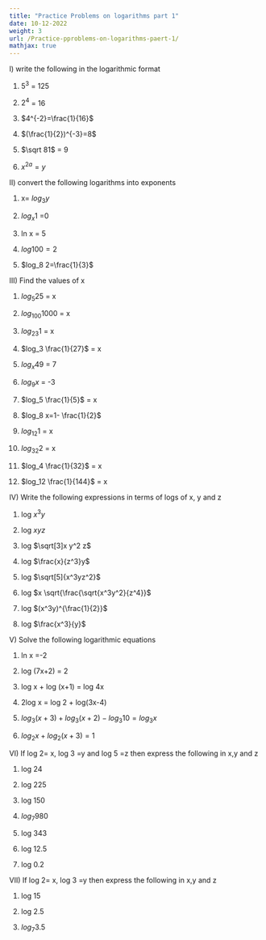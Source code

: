 ```yaml
---
title: "Practice Problems on logarithms part 1"
date: 10-12-2022
weight: 3
url: /Practice-pproblems-on-logarithms-paert-1/
mathjax: true
---
```


I) write the following in the logarithmic format

1) $5^3$ = 125

2) $2^4$ = 16

3) $4^{-2}=\frac{1}{16}$ 

4) $(\frac{1}{2})^{-3}=8$

5) $\sqrt 81$ = 9

6) $x^{2a}=y$

II) convert the following logarithms into exponents

1) x= $log_3 y$

2) $log_x 1$ =0

3) ln x = 5

4) $log 100=2$

5) $log_8 2=\frac{1}{3}$

III) Find the values of x

1) $log_5 25$ = x

2) $log_100 1000$ = x

3) $log_23 1$ = x

4) $log_3 \frac{1}{27}$ = x

5) $log_x 49$ = 7

6) $log_9 x$ = -3

7) $log_5 \frac{1}{5}$ = x

8) $log_8 x=1- \frac{1}{2}$ 

9) $log_12 1$ = x

10) $log_32 2$ = x

11) $log_4 \frac{1}{32}$ = x

12) $log_12 \frac{1}{144}$ = x

IV) Write the following expressions in terms of logs of x, y and z

1) log $x^3y$

2) log $xyz$

3) log $\sqrt[3]x y^2 z$

4) log $\frac{x}{z^3}y$

5) log $\sqrt[5]{x^3yz^2}$

6) log $x \sqrt{\frac{\sqrt{x^3y^2}{z^4}}$

7) log $(x^3y)^{\frac{1}{2}}$

8) log $\frac{x^3}{y}$

V) Solve the following logarithmic equations

1) ln x =-2

2) log (7x+2) = 2

3) log x + log (x+1) = log 4x

4) 2log x = log 2 + log(3x-4)

5) $log_3 (x+3) + log_3 (x+2) - log_3 10 = log_3 x$

6) $log_2 x + log_2 (x+3) = 1$

VI) If log 2= x, log 3 =y and log 5 =z then express the following in x,y and z

1) log 24

2) log 225

3) log 150

4) $log_7 980$

5) log 343

6) log 12.5

7) log 0.2

VII) If log 2= x, log 3 =y then express the following in x,y and z

1) log 15

2) log 2.5

3) $log_7 3.5$
